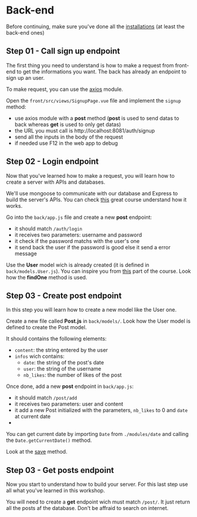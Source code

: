 # Back-end

Before continuing, make sure you've done all the [installations](https://github.com/TristanB12/postApp_workshop/blob/master/Installations.md) (at least the back-end ones)

## Step 01 - Call sign up endpoint

The first thing you need to understand is how to make a request from front-end to get the informations you want. The back has already an endpoint to sign up an user.

To make request, you can use the [axios](https://github.com/imcvampire/vue-axios) module.

Open the `front/src/views/SignupPage.vue` file and implement the `signup` method:
  - use axios module with a **post** method (**post** is used to send datas to back whereas **get** is used to only get datas)
  - the URL you must call is http://localhost:8081/auth/signup
  - send all the inputs in the body of the request
  - if needed use F12 in the web app to debug
 
## Step 02 - Login endpoint

Now that you've learned how to make a request, you will learn how to create a server with APIs and databases.

We'll use mongoose to communicate with our database and Express to build the server's APIs. You can check [this](https://openclassrooms.com/fr/courses/6390246-passez-au-full-stack-avec-node-js-express-et-mongodb) great course understand how it works.

Go into the `back/app.js` file and create a new **post** endpoint:
  - it should match `/auth/login`
  - it receives two parameters: username and password
  - it check if the password matchs with the user's one
  - it send back the user if the password is good else it send a error message

Use the **User** model wich is already created (it is defined in `back/models.User.js`).
You can inspire you from [this](https://openclassrooms.com/fr/courses/6390246-passez-au-full-stack-avec-node-js-express-et-mongodb/6466533-verifiez-les-informations-didentification-dun-utilisateur#/id/r-6466510) part of the course. Look how the **findOne** method is used.

## Step 03 - Create post endpoint

In this step you will learn how to create a new model like the User one.

Create a new file called **Post.js** in `back/models/`.
Look how the User model is defined to create the Post model.

It should contains the following elements: 
  - `content`: the string entered by the user
  - `infos` wich contains:
      - `date`: the string of the post's date
      - `user`: the string of the username
      - `nb_likes`: the number of likes of the post

Once done, add a new **post** endpoint in `back/app.js`:
  - it should match `/post/add`
  - it receives two parameters: user and content
  - it add a new Post initialized with the parameters, `nb_likes` to 0 and `date` at current date
  - 
You can get current date by importing `Date` from `./modules/date` and calling the `Date.getCurrentDate()` method.

Look at the [save](https://openclassrooms.com/fr/courses/6390246-passez-au-full-stack-avec-node-js-express-et-mongodb/6466398-enregistrez-et-recuperez-des-donnees#/id/r-6466369) method.


## Step 03 - Get posts endpoint

Now you start to understand how to build your server. For this last step use all what you've learned in this workshop.

You will need to create a **get** endpoint wich must match `/post/`.
It just return all the posts af the database.
Don't be affraid to search on internet.
